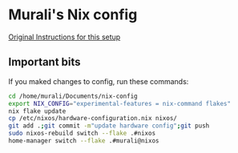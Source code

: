 # Murali's Nix config

[Original Instructions for this setup](https://github.com/Misterio77/nix-starter-configs/tree/main?tab=readme-ov-file)

## Important bits

If you maked changes to config, run these commands:
```bash
cd /home/murali/Documents/nix-config
export NIX_CONFIG="experimental-features = nix-command flakes"
nix flake update
cp /etc/nixos/hardware-configuration.nix nixos/
git add .;git commit -m"update hardware config";git push
sudo nixos-rebuild switch --flake .#nixos
home-manager switch --flake .#murali@nixos
```
